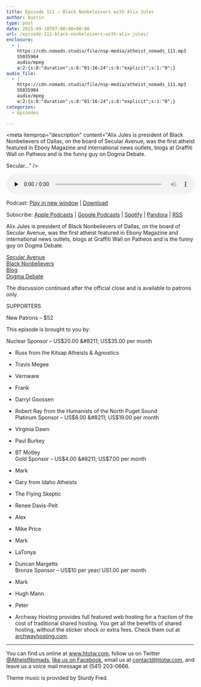 ```yaml
---
title: Episode 111 – Black Nonbeleivers with Alix Jules
author: Dustin
type: post
date: 2015-09-10T07:00:00+00:00
url: /episode-111-black-nonbeleivers-with-alix-jules/
enclosure:
  - |
    https://cdn.nomads.studio/file/nsp-media/atheist_nomads_111.mp3
    55035904
    audio/mpeg
    a:2:{s:8:"duration";s:8:"01:16:24";s:8:"explicit";s:1:"0";}
audio_file:
  - |
    https://cdn.nomads.studio/file/nsp-media/atheist_nomads_111.mp3
    55035904
    audio/mpeg
    a:2:{s:8:"duration";s:8:"01:16:24";s:8:"explicit";s:1:"0";}
categories:
  - Episodes

---
```

<div itemscope itemtype="http://schema.org/AudioObject">
  <meta itemprop="name" content="Episode 111 &#8211; Black Nonbeleivers with Alix Jules" />
  
  <meta itemprop="uploadDate" content="2015-09-10T01:00:00-06:00" />
  
  <meta itemprop="encodingFormat" content="audio/mpeg" />
  
  <meta itemprop="duration" content="PT1H16M24S" />
  
  <meta itemprop="description" content="Alix Jules is president of Black Nonbelievers of Dallas, on the board of Secular Avenue, was the first atheist featured in Ebony Magazine and international news outlets, blogs at Graffiti Wall on Patheos and is the funny guy on Dogma Debate.

Secular..." />
  
  <meta itemprop="contentUrl" content="https://dts.podtrac.com/redirect.mp3/cdn.nomads.studio/file/nsp-media/atheist_nomads_111.mp3" />
  
  <meta itemprop="contentSize" content="52.5" />
  </p> 
  
  <div class="powerpress_player" id="powerpress_player_8368">
    <audio class="wp-audio-shortcode" id="audio-5125-112" preload="none" style="width: 100%;" controls="controls"><source type="audio/mpeg" src="https://dts.podtrac.com/redirect.mp3/cdn.nomads.studio/file/nsp-media/atheist_nomads_111.mp3?_=112" /><a href="https://dts.podtrac.com/redirect.mp3/cdn.nomads.studio/file/nsp-media/atheist_nomads_111.mp3">https://dts.podtrac.com/redirect.mp3/cdn.nomads.studio/file/nsp-media/atheist_nomads_111.mp3</a></audio>
  </div>
</div>

<p class="powerpress_links powerpress_links_mp3">
  Podcast: <a href="https://dts.podtrac.com/redirect.mp3/cdn.nomads.studio/file/nsp-media/atheist_nomads_111.mp3" class="powerpress_link_pinw" target="_blank" title="Play in new window" onclick="return powerpress_pinw('https://htotw.com/?powerpress_pinw=5125-podcast');" rel="nofollow">Play in new window</a> | <a href="https://dts.podtrac.com/redirect.mp3/cdn.nomads.studio/file/nsp-media/atheist_nomads_111.mp3" class="powerpress_link_d" title="Download" rel="nofollow" download="atheist_nomads_111.mp3">Download</a>
</p>

<p class="powerpress_links powerpress_subscribe_links">
  Subscribe: <a href="https://podcasts.apple.com/us/podcast/humanists-take-on-the-world/id530050098?mt=2&ls=1" class="powerpress_link_subscribe powerpress_link_subscribe_itunes" target="_blank" title="Subscribe on Apple Podcasts" rel="nofollow">Apple Podcasts</a> | <a href="https://www.google.com/podcasts?feed=aHR0cDovL2F0aGVpc3Rub21hZHMubGlic3luLmNvbS9yc3M%3D" class="powerpress_link_subscribe powerpress_link_subscribe_googleplay" target="_blank" title="Subscribe on Google Podcasts" rel="nofollow">Google Podcasts</a> | <a href="https://open.spotify.com/show/3LzK2xZGike6Tc1GEMtMbr?si=LieN9SNuTpq96smuaUsH8A" class="powerpress_link_subscribe powerpress_link_subscribe_spotify" target="_blank" title="Subscribe on Spotify" rel="nofollow">Spotify</a> | <a href="https://www.pandora.com/podcast/atheist-nomads/PC:10122?corr=62071012&part=ug" class="powerpress_link_subscribe powerpress_link_subscribe_pandora" target="_blank" title="Subscribe on Pandora" rel="nofollow">Pandora</a> | <a href="https://htotw.com/feed/podcast/" class="powerpress_link_subscribe powerpress_link_subscribe_rss" target="_blank" title="Subscribe via RSS" rel="nofollow">RSS</a>
</p>

Alix Jules is president of Black Nonbelievers of Dallas, on the board of Secular Avenue, was the first atheist featured in Ebony Magazine and international news outlets, blogs at Graffiti Wall on Patheos and is the funny guy on Dogma Debate.

<a href="http://www.secularavenue.org/" target="_blank" rel="noopener">Secular Avenue</a>  
<a href="https://blacknonbelievers.wordpress.com/" target="_blank" rel="noopener">Black Nonbelievers</a>  
<a href="http://www.patheos.com/blogs/thegraffitiwall/" target="_blank" rel="noopener">Blog</a>  
<a href="http://dogmadebate.com/" target="_blank" rel="noopener">Dogma Debate</a>

The discussion continued after the official close and is available to patrons only.

SUPPORTERS

New Patrons &#8211; $52

This episode is brought to you by:

Nuclear Sponsor &#8211; US$20.00 &#8211; US$35.00 per month  
* Russ from the Kitsap Atheists & Agnostics  
* Travis Megee  
* Vernware  
* Frank  
* Darryl Goossen  
* Robert Ray from the Humanists of the North Puget Sound  
Platinum Sponsor &#8211; US$8.00 &#8211; US$19.00 per month  
* Virginia Dawn  
* Paul Burkey  
* BT Motley  
Gold Sponsor &#8211; US$4.00 &#8211; US$7.00 per month  
* Mark  
* Gary from Idaho Atheists  
* The Flying Skeptic  
* Renee Davis-Pelt  
* Alex  
* Mike Price  
* Mark  
* LaTonya  
* Duncan Margetts  
Bronze Sponsor &#8211; US$10 per year/ US1.00 per month  
* Mark  
* Hugh Mann  
* Peter

* Archway Hosting provides full featured web hosting for a fraction of the cost of traditional shared hosting. You get all the benefits of shared hosting, without the sticker shock or extra fees. Check them out at <a href="http://archwayhosting.com/" target="_blank" rel="noopener">archwayhosting.com</a>.

<hr width="500" />

You can find us online at <a href="https://www.htotw.com/" target="_blank" rel="noopener">www.htotw.com</a>, follow us on Twitter <a href="https://twitter.com/AtheistNomads" target="_blank" rel="noopener">@AtheistNomads</a>, <a href="https://htotw.com/facebook" target="_blank" rel="noopener">like us on Facebook</a>, email us at <contact@htotw.com>, and leave us a voice mail message at (541) 203-0666.

Theme music is provided by Sturdy Fred.